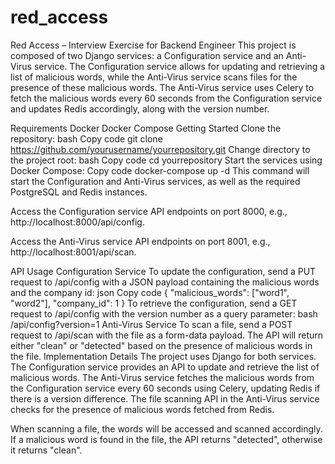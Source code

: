 # red_access
Red Access – Interview Exercise for Backend Engineer
This project is composed of two Django services: a Configuration service and an Anti-Virus service. The Configuration service allows for updating and retrieving a list of malicious words, while the Anti-Virus service scans files for the presence of these malicious words. The Anti-Virus service uses Celery to fetch the malicious words every 60 seconds from the Configuration service and updates Redis accordingly, along with the version number.

Requirements
Docker
Docker Compose
Getting Started
Clone the repository:
bash
Copy code
git clone https://github.com/yourusername/yourrepository.git
Change directory to the project root:
bash
Copy code
cd yourrepository
Start the services using Docker Compose:
Copy code
docker-compose up -d
This command will start the Configuration and Anti-Virus services, as well as the required PostgreSQL and Redis instances.

Access the Configuration service API endpoints on port 8000, e.g., http://localhost:8000/api/config.

Access the Anti-Virus service API endpoints on port 8001, e.g., http://localhost:8001/api/scan.

API Usage
Configuration Service
To update the configuration, send a PUT request to /api/config with a JSON payload containing the malicious words and the company id:
json
Copy code
{
  "malicious_words": ["word1", "word2"],
  "company_id": 1
}
To retrieve the configuration, send a GET request to /api/config with the version number as a query parameter:
bash
/api/config?version=1
Anti-Virus Service
To scan a file, send a POST request to /api/scan with the file as a form-data payload. The API will return either "clean" or "detected" based on the presence of malicious words in the file.
Implementation Details
The project uses Django for both services. The Configuration service provides an API to update and retrieve the list of malicious words. The Anti-Virus service fetches the malicious words from the Configuration service every 60 seconds using Celery, updating Redis if there is a version difference. The file scanning API in the Anti-Virus service checks for the presence of malicious words fetched from Redis.

When scanning a file, the words will be accessed and scanned accordingly. If a malicious word is found in the file, the API returns "detected", otherwise it returns "clean".
